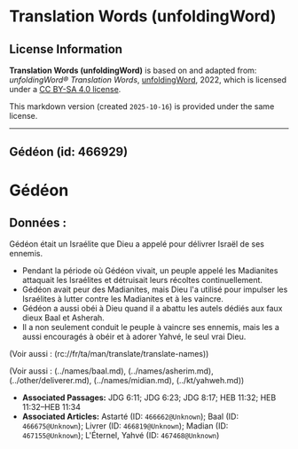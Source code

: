 # Translation Words (unfoldingWord)

## License Information

**Translation Words (unfoldingWord)** is based on and adapted from: _unfoldingWord® Translation Words_, [unfoldingWord](https://unfoldingword.org/utw), 2022, which is licensed under a [CC BY-SA 4.0 license](https://creativecommons.org/licenses/by-sa/4.0/legalcode.en).

This markdown version (created `2025-10-16`) is provided under the same license.



--------------------------------

## Gédéon (id: 466929)

Gédéon
======

Données :
---------

Gédéon était un Israélite que Dieu a appelé pour délivrer Israël de ses ennemis.

* Pendant la période où Gédéon vivait, un peuple appelé les Madianites attaquait les Israélites et détruisait leurs récoltes continuellement.
* Gédéon avait peur des Madianites, mais Dieu l'a utilisé pour impulser les Israélites à lutter contre les Madianites et à les vaincre.
* Gédéon a aussi obéi à Dieu quand il a abattu les autels dédiés aux faux dieux Baal et Asherah.
* Il a non seulement conduit le peuple à vaincre ses ennemis, mais les a aussi encouragés à obéir et à adorer Yahvé, le seul vrai Dieu.

(Voir aussi : (rc://fr/ta/man/translate/translate\-names))

(Voir aussi : (../names/baal.md), (../names/asherim.md), (../other/deliverer.md), (../names/midian.md), (../kt/yahweh.md))

* **Associated Passages:** JDG 6:11; JDG 6:23; JDG 8:17; HEB 11:32; HEB 11:32–HEB 11:34
* **Associated Articles:** Astarté (ID: `466662@Unknown`); Baal (ID: `466675@Unknown`); Livrer (ID: `466819@Unknown`); Madian (ID: `467155@Unknown`); L'Éternel, Yahvé (ID: `467468@Unknown`)

